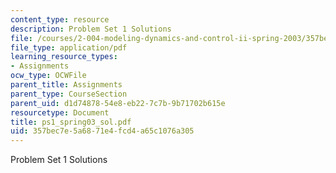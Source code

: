```yaml
---
content_type: resource
description: Problem Set 1 Solutions
file: /courses/2-004-modeling-dynamics-and-control-ii-spring-2003/357bec7e5a6871e4fcd4a65c1076a305_ps1_spring03_sol.pdf
file_type: application/pdf
learning_resource_types:
- Assignments
ocw_type: OCWFile
parent_title: Assignments
parent_type: CourseSection
parent_uid: d1d74878-54e8-eb22-7c7b-9b71702b615e
resourcetype: Document
title: ps1_spring03_sol.pdf
uid: 357bec7e-5a68-71e4-fcd4-a65c1076a305
---
```

Problem Set 1 Solutions

